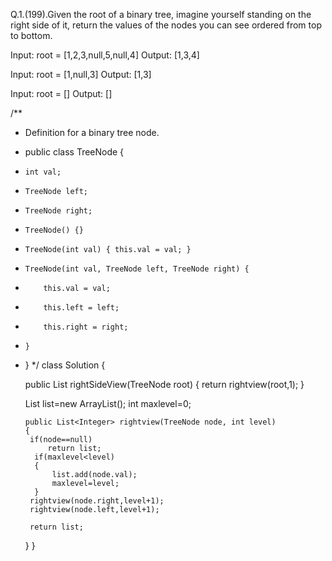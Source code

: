 Q.1.(199).Given the root of a binary tree, imagine yourself standing on the right side of it, return the values of the nodes you can see ordered from top to bottom.

Input: root = [1,2,3,null,5,null,4]
Output: [1,3,4]

Input: root = [1,null,3]
Output: [1,3]

Input: root = []
Output: []

/**
 * Definition for a binary tree node.
 * public class TreeNode {
 *     int val;
 *     TreeNode left;
 *     TreeNode right;
 *     TreeNode() {}
 *     TreeNode(int val) { this.val = val; }
 *     TreeNode(int val, TreeNode left, TreeNode right) {
 *         this.val = val;
 *         this.left = left;
 *         this.right = right;
 *     }
 * }
 */
class Solution {
   
    public List<Integer> rightSideView(TreeNode root)
    {
        return rightview(root,1);
    }
        
     List<Integer> list=new ArrayList<Integer>(); int maxlevel=0;
    
       public List<Integer> rightview(TreeNode node, int level)
       {
        if(node==null)
            return list;
         if(maxlevel<level)
         {
             list.add(node.val);
             maxlevel=level;
         }
        rightview(node.right,level+1);
        rightview(node.left,level+1);
        
        return list;
    }
}
